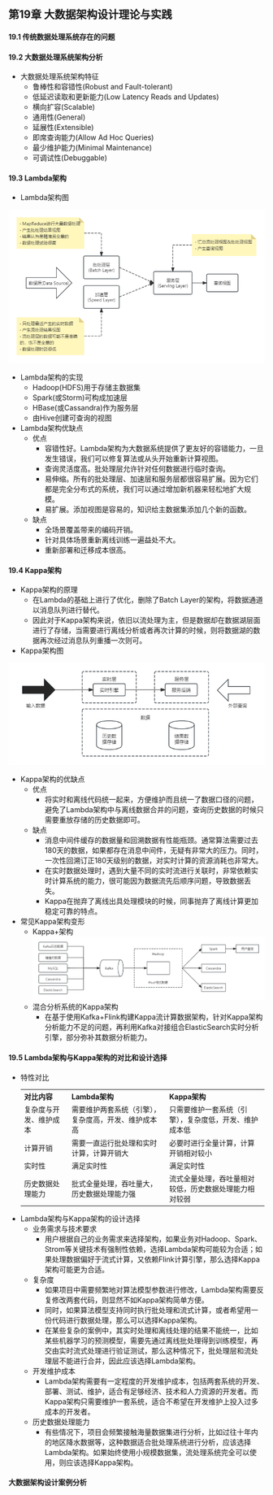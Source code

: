 ## 第19章 大数据架构设计理论与实践
#### 19.1 传统数据处理系统存在的问题
#### 19.2 大数据处理系统架构分析
- 大数据处理系统架构特征
	- 鲁棒性和容错性(Robust and Fault-tolerant)
	- 低延迟读取和更新能力(Low Latency Reads and Updates)
	- 横向扩容(Scalable)
	- 通用性(General)
	- 延展性(Extensible)
	- 即席查询能力(Allow Ad Hoc Queries)
	- 最少维护能力(Minimal Maintenance)
	- 可调试性(Debuggable)
#### 19.3 Lambda架构
- Lambda架构图

![Lambda](Lambda.png)

- Lambda架构的实现
	- Hadoop(HDFS)用于存储主数据集
	- Spark(或Storm)可构成加速层
	- HBase(或Cassandra)作为服务层
	- 由Hive创建可查询的视图
- Lambda架构优缺点
	- 优点
		- 容错性好。Lambda架构为大数据系统提供了更友好的容错能力，一旦发生错误，我们可以修复算法或从头开始重新计算视图。
		- 查询灵活度高。批处理层允许针对任何数据进行临时查询。
		- 易伸缩。所有的批处理层、加速层和服务层都很容易扩展。因为它们都是完全分布式的系统，我们可以通过增加新机器来轻松地扩大规模。
		- 易扩展。添加视图是容易的，知识给主数据集添加几个新的函数。
	- 缺点
		- 全场景覆盖带来的编码开销。
		- 针对具体场景重新离线训练一遍益处不大。
		- 重新部署和迁移成本很高。
#### 19.4 Kappa架构
- Kappa架构的原理
	- 在Lambda的基础上进行了优化，删除了Batch Layer的架构，将数据通道以消息队列进行替代。
	- 因此对于Kappa架构来说，依旧以流处理为主，但是数据却在数据湖层面进行了存储，当需要进行离线分析或者再次计算的时候，则将数据湖的数据再次经过消息队列重播一次则可。
- Kappa架构图

![Kappa](Kappa.png)

- Kappa架构的优缺点
	- 优点
		- 将实时和离线代码统一起来，方便维护而且统一了数据口径的问题，避免了Lambda架构中与离线数据合并的问题，查询历史数据的时候只需要重放存储的历史数据即可。
	- 缺点
		- 消息中间件缓存的数据量和回溯数据有性能瓶颈。通常算法需要过去180天的数据，如果都存在消息中间件，无疑有非常大的压力。同时，一次性回溯订正180天级别的数据，对实时计算的资源消耗也非常大。
		- 在实时数据处理时，遇到大量不同的实时流进行关联时，非常依赖实时计算系统的能力，很可能因为数据流先后顺序问题，导致数据丢失。
		- Kappa在抛弃了离线出具处理模块的时候，同事抛弃了离线计算更加稳定可靠的特点。
- 常见Kappa架构变形
	- Kappa+架构
	![kappa+](kappa+.png)
	- 混合分析系统的Kappa架构
		- 在基于使用Kafka+Flink构建Kappa流计算数据架构，针对Kappa架构分析能力不足的问题，再利用Kafka对接组合ElasticSearch实时分析引擎，部分弥补其数据分析能力。
#### 19.5 Lambda架构与Kappa架构的对比和设计选择
- 特性对比
	<table>
		<tr>
			<th>对比内容</th>
			<th>Lambda架构</th>
			<th>Kappa架构</th>
		</tr>
		<tr>
			<td>复杂度与开发、维护成本</td>
			<td>需要维护两套系统（引擎），复杂度高，开发、维护成本高</td>
			<td>只需要维护一套系统（引擎），复杂度低，开发、维护成本低</td>
		</tr>
		<tr>
			<td>计算开销</td>
			<td>需要一直运行批处理和实时计算，计算开销大</td>
			<td>必要时进行全量计算，计算开销相对较小</td>
		</tr>
		<tr>
			<td>实时性</td>
			<td>满足实时性</td>
			<td>满足实时性</td>
		</tr>
		<tr>
			<td>历史数据处理能力</td>
			<td>批式全量处理，吞吐量大，历史数据处理能力强</td>
			<td>流式全量处理，吞吐量相对较低，历史数据处理能力相对较弱</td>
		</tr>
	</table>
- Lambda架构与Kappa架构的设计选择
	- 业务需求与技术要求
		- 用户根据自己的业务需求来选择架构，如果业务对Hadoop、Spark、Strom等关键技术有强制性依赖，选择Lambda架构可能较为合适；如果处理数据偏好于流式计算，又依赖Flink计算引擎，那么选择Kappa架构可能更为合适。
	- 复杂度
		- 如果项目中需要频繁地对算法模型参数进行修改，Lambda架构需要反复修改两套代码，则显然不如Kappa架构简单方便。
		- 同时，如果算法模型支持同时执行批处理和流式计算，或者希望用一份代码进行数据处理，那么可以选择Kappa架构。
		- 在某些复杂的案例中，其实时处理和离线处理的结果不能统一，比如某些机器学习的预测模型，需要先通过离线批处理得到训练模型，再交由实时流式处理进行验证测试，那么这种情况下，批处理层和流处理层不能进行合并，因此应该选择Lambda架构。
	- 开发维护成本
		- Lambda架构需要有一定程度的开发维护成本，包括两套系统的开发、部署、测试、维护，适合有足够经济、技术和人力资源的开发者。而Kappa架构只需要维护一套系统，适合不希望在开发维护上投入过多成本的开发者。
	- 历史数据处理能力
		- 有些情况下，项目会频繁接触海量数据集进行分析，比如过往十年内的地区降水数据等，这种数据适合批处理系统进行分析，应该选择Lambda架构。如果始终使用小规模数据集，流处理系统完全可以使用，则应该选择Kappa架构。
#### 大数据架构设计案例分析
